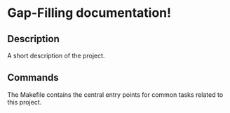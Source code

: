# Gap-Filling documentation!

## Description

A short description of the project.

## Commands

The Makefile contains the central entry points for common tasks related to this project.

